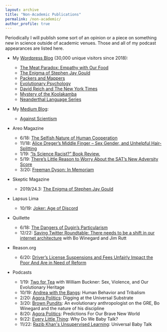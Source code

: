 ```yaml
---
layout: archive
title: "Non-Academic Publications"
permalink: /non-academic/
author_profile: true
---
```

Periodically I will publish some sort of an opinion or a piece on something new in science outside of academic venues. Those and all of my podcast appearances are listed here.

* My [Wordpress Blog](https://culturologies.wordpress.com/) (30,000 unique visitors since 2018):
    * [The Meat Paradox: Empathy with Our Food](https://culturologies.wordpress.com/2021/01/01/the-meat-paradox-empathy-with-our-food/)
    * [The Enigma of Stephen Jay Gould](https://culturologies.wordpress.com/2020/04/08/the-enigma-of-stephen-jay-gould/)
    * [Packers and Mappers](https://culturologies.wordpress.com/2020/04/08/packers-and-mappers/)
    * [Evolutionary Psychology](https://culturologies.wordpress.com/2019/05/19/evolutionary-psychology/)
    * [David Reich and The New York Times](https://culturologies.wordpress.com/2019/01/19/david-reich-and-the-new-york-times/)
    * [Mystery of the Koolakamba](https://culturologies.wordpress.com/2018/12/07/mystery-of-the-koolakamba/)
    * [Neanderthal Language Series](https://culturologies.wordpress.com/2018/06/27/did-neanderthals-have-language-introduction-and-terms-glossary/)

* My [Medium Blog](https://medium.com/@LTF_01): 
    * [Against Scientism](https://medium.com/@LTF_01/against-scientism-5335fbfaeacf)

* Areo Magazine
    * 6/18: [The Selfish Nature of Human Cooperation](https://areomagazine.com/2018/06/01/the-selfish-nature-of-human-cooperation/)
    * 11/18: [Alice Dreger’s Middle Finger – Sex Gender, and Unhelpful Hair-Splitting](https://areomagazine.com/2018/11/26/alice-dregers-middle-finger-sex-gender-and-unhelpful-hair-splitting/)
    * 1/19: [“Is Science Racist?” Book Review.](https://areomagazine.com/2019/01/18/is-science-racist-book-review/)
    * 5/19: [There’s Little Reason to Worry About the SAT’s New Adversity Score](https://areomagazine.com/2019/05/30/theres-little-reason-to-worry-about-the-sats-new-adversity-score/)
    * 3/20: [Freeman Dyson: In Memoriam](https://areomagazine.com/2020/03/06/freeman-dyson-in-memoriam/)

* Skeptic Magazine
    * 2019/24.3: [The Enigma of Stephen Jay Gould](https://culturologies.wordpress.com/2020/04/08/the-enigma-of-stephen-jay-gould/)

* Lapsus Lima
    * 10/19: [Joker: Age of Discord](http://www.lapsuslima.com/joker-age-of-discord/)

* Quillette
    * 6/18: [The Dangers of Dugin’s Particularism](https://web.archive.org/web/20210917105801/https://quillette.com/2018/06/20/the-dangers-of-dugins-particularism/)
    * 12/22: [Saving Twitter Roundtable: There needs to be a shift in our internet architecture](https://quillette.com/2022/12/14/can-elon-musk-improve-twitter-a-roundtable/) with Bo Winegard and Jim Rutt

* Reason.org
    * 6/20: [Driver’s License Suspensions and Fees Unfairly Impact the Poor And Are in Need of Reform](https://reason.org/commentary/drivers-license-suspensions-and-fees-unfairly-impact-the-poor-and-are-in-need-of-reform/)

* Podcasts
    * 1/19: [Two for Tea](https://soundcloud.com/twoforteapodcast/14-william-buckner-and-cody-moser) with William Buckner: Sex, Violence, and Our Evolutionary Heritage
    * 10/19: [Andrea with the Bangs](https://www.youtube.com/watch?v=CDT7hjhUauI): Human Behavior and Tribalism
    * 2/20: [Agora Politics](https://podcasts.apple.com/us/podcast/1-digging-at-the-universal-substrate-with-cody-moser/id1496531814?i=1000464335203): Digging at the Universal Substrate
    * 3/20: [Brown Pundits](https://www.brownpundits.com/2020/03/10/browncast-episode-83-an-evolutionary-anthropologist-on-the-gre-bo-winegard-and-the-nature-of-his-discipline/): An evolutionary anthropologist on the GRE, Bo Winegard and the nature of his discipline
    * 8/20: [Agora Politics](https://soundcloud.com/agora_politics/16-prediction-for-our-brave-new-world-with-cody-moser): Predictions For Our Brave New World
    * 9/22: [Every Little Thing](https://gimletmedia.com/shows/every-little-thing/kwhogzz/why-do-we-baby-talk): Why Do We Baby Talk?
    * 11/22: [Razib Khan's Unsupervised Learning](https://www.youtube.com/watch?v=5HIMN3CkPJw): Universal Baby Talk